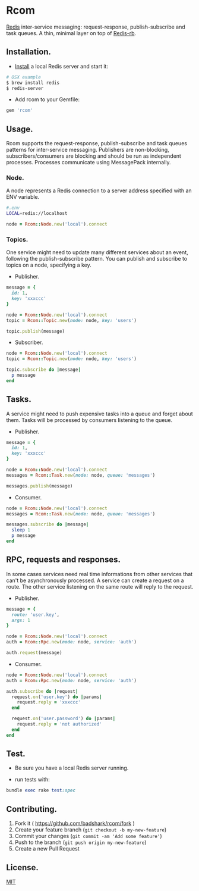 # Rcom

[Redis](http://redis.io) inter-service messaging: request-response, publish-subscribe and task queues. A thin, minimal layer on top of [Redis-rb](https://github.com/redis/redis-rb).

## Installation.

- [Install](http://redis.io/topics/quickstart) a local Redis server and start it:
```sh
# OSX example
$ brew install redis
$ redis-server
```

- Add rcom to your Gemfile:
```ruby
gem 'rcom'
```

## Usage.

Rcom supports the request-response, publish-subscribe and task queues patterns for inter-service messaging. Publishers are non-blocking, subscribers/consumers are blocking and should be run as independent processes. Processes communicate using MessagePack internally.

### Node.

A node represents a Redis connection to a server address specified with an ENV variable.

```sh
#.env
LOCAL=redis://localhost
```

```ruby
node = Rcom::Node.new('local').connect
```

### Topics.

One service might need to update many different services about an event, following the publish-subscribe pattern. You can publish and subscribe to topics on a node, specifying a key.

- Publisher.

```ruby
message = {
  id: 1,
  key: 'xxxccc'
}

node = Rcom::Node.new('local').connect
topic = Rcom::Topic.new(node: node, key: 'users')

topic.publish(message)
```

- Subscriber.

```ruby
node = Rcom::Node.new('local').connect
topic = Rcom::Topic.new(node: node, key: 'users')

topic.subscribe do |message|
  p message
end
```

## Tasks.

A service might need to push expensive tasks into a queue and forget about them. Tasks will be processed by consumers listening to the queue.

- Publisher.

```ruby
message = {
  id: 1,
  key: 'xxxccc'
}

node = Rcom::Node.new('local').connect
messages = Rcom::Task.new(node: node, queue: 'messages')

messages.publish(message)
```

- Consumer.

```ruby
node = Rcom::Node.new('local').connect
messages = Rcom::Task.new(node: node, queue: 'messages')

messages.subscribe do |message|
  sleep 1
  p message
end
```

## RPC, requests and responses.

In some cases services need real time informations from other services that can't be asynchronously processed. A service can create a request on a route. The other service listening on the same route will reply to the request.

- Publisher.

```ruby
message = {
  route: 'user.key',
  args: 1
}

node = Rcom::Node.new('local').connect
auth = Rcom::Rpc.new(node: node, service: 'auth')

auth.request(message)
```

- Consumer.

```ruby
node = Rcom::Node.new('local').connect
auth = Rcom::Rpc.new(node: node, service: 'auth')

auth.subscribe do |request|
  request.on('user.key') do |params|
    request.reply = 'xxxccc'
  end

  request.on('user.password') do |params|
    request.reply = 'not authorized'
  end
end
```

## Test.

- Be sure you have a local Redis server running.

- run tests with:
```ruby
bundle exec rake test:spec
```

## Contributing.

1. Fork it ( https://github.com/badshark/rcom/fork )
2. Create your feature branch (`git checkout -b my-new-feature`)
3. Commit your changes (`git commit -am 'Add some feature'`)
4. Push to the branch (`git push origin my-new-feature`)
5. Create a new Pull Request

## License.

[MIT](LICENSE.txt)
